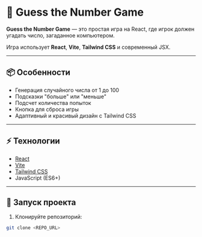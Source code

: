 # 🎯 Guess the Number Game

**Guess the Number Game** — это простая игра на React, где игрок должен угадать число, загаданное компьютером.

Игра использует **React**, **Vite**, **Tailwind CSS** и современный JSX.

---

## 📦 Особенности

- Генерация случайного числа от 1 до 100
- Подсказки "больше" или "меньше"
- Подсчет количества попыток
- Кнопка для сброса игры
- Адаптивный и красивый дизайн с Tailwind CSS

---

## ⚡ Технологии

- [React](https://reactjs.org/)
- [Vite](https://vitejs.dev/)
- [Tailwind CSS](https://tailwindcss.com/)
- JavaScript (ES6+)

---

## 🚀 Запуск проекта

1. Клонируйте репозиторий:

```bash
git clone <REPO_URL>
```
